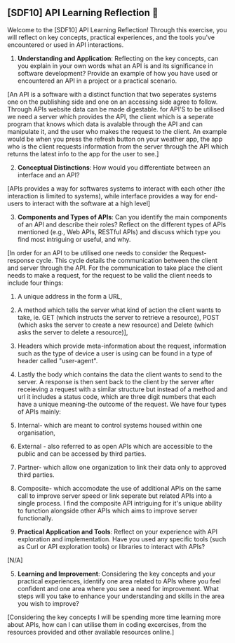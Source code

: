 ## [SDF10] API Learning Reflection 🧠

Welcome to the [SDF10] API Learning Reflection! Through this exercise, you will reflect on key concepts, practical experiences, and the tools you've encountered or used in API interactions.

1. **Understanding and Application**: Reflecting on the key concepts, can you explain in your own words what an API is and its significance in software development? Provide an example of how you have used or encountered an API in a project or a practical scenario.

[An API is a software with a distinct function that two seperates systems one on the publishing side and one on an accessing side agree to follow. Through APIs website data can be made digestable. for API'S to be utilised we need a server which provides the API, the client which is a seperate program that knows which data is avalable through the API and can manipulate it, and the user who makes the request to the client. An example would be when you press the refresh button on your weather app, the app who is the client requests information from the server through the API which returns the latest info to the app for the user to see.]

2. **Conceptual Distinctions**: How would you differentiate between an interface and an API? 

[APIs provides a way for softwares systems to interact with each other (the interaction is limited to systems), while interface provides a way for end-users to interact with the software at a high level]

3. **Components and Types of APIs**: Can you identify the main components of an API and describe their roles? Reflect on the different types of APIs mentioned (e.g., Web APIs, RESTful APIs) and discuss which type you find most intriguing or useful, and why.

[In order for an API to be utilised one needs to consider the Request-response cycle. This cycle details the communication between the client and server through the API. For the communication to take place the client needs to make a request, for the request to be valid the client needs to include four things:
1. A unique address in the form a URL, 
2. A method which tells the server what kind of action the client wants to take, ie. GET (which instructs the server to retrieve a resource), POST (which asks the server to create a new resource) and Delete (which asks the server to delete a resource)],
3. Headers which provide meta-information about the request, information such as the type of device a user is using can be found in a type of header called "user-agent".
4. Lastly the body which contains the data the client wants to send to the server. 
A response is then sent back to the client by the server after receieving a request with a similar structure but instead of a method and url it includes a status code, which are three digit numbers that each have a unique meaning-the outcome of the request.
We have four types of APIs mainly:  
1. Internal- which are meant to control systems housed within one organisation,
2. External - also referred to as open APIs which are accessible to the public and can be accessed by third parties.
3. Partner- which allow one organization to link their data only to approved third parties. 
4. Composite- which accomodate the use of additional APIs on the same call to improve server speed or link seperate but related APIs into a single process. 
I find the composite API intriguing for it's unique ability to function alongside other APIs which aims to improve server functionally. 

4. **Practical Application and Tools**: Reflect on your experience with API exploration and implementation. Have you used any specific tools (such as Curl or API exploration tools) or libraries to interact with APIs? 

[N/A]

5. **Learning and Improvement**: Considering the key concepts and your practical experiences, identify one area related to APIs where you feel confident and one area where you see a need for improvement. What steps will you take to enhance your understanding and skills in the area you wish to improve?

[Considering the key concepts I will be spending more time learning more about APIs, how can I can utilise them in coding excercises, from the resources provided and other available resources online.]